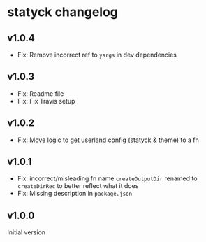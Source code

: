 # statyck changelog

## v1.0.4
* Fix: Remove incorrect ref to `yargs` in dev dependencies

## v1.0.3
* Fix: Readme file
* Fix: Fix Travis setup

## v1.0.2
* Fix: Move logic to get userland config (statyck & theme) to a fn

## v1.0.1
* Fix: incorrect/misleading fn name `createOutputDir` renamed to `createDirRec` to better reflect what it does
* Fix: Missing description in `package.json`

## v1.0.0
Initial version
